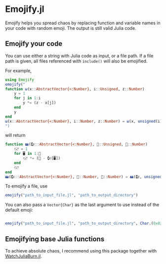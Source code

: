 # Emojify.jl

Emojify helps you spread chaos by replacing function and variable names in your code with random emoji.
The output is still valid Julia code.

## Emojify your code
You can use either a string with Julia code as input, or a file path.
If a file path is given, all files referenced with `include()` will also be emojified.

For example,
```julia
using Emojify
emojify("
function ω(x::AbstractVector{<:Number}, i::Unsigned, z::Number)
    y = 1
    for j in 1:i
        y *= (z - x[j])
    end
    y
end
ω(x::AbstractVector{<:Number}, i::Number, z::Number) = ω(x, unsigned(i), z)
")
```
will return
```julia
function 🖴(🕼::AbstractVector{<:Number}, 👖::Unsigned, 📄::Number)
    🖅 = 1
    for 🖥 in 1:👖
        🖅 *= (📄 - 🕼[🖥])
    end
    🖅
end
🖴(🕼::AbstractVector{<:Number}, 👖::Number, 📄::Number) = 🖴(🕼, unsigned(👖), 📄)
```

To emojify a file, use
```julia
emojify("path_to_input_file.jl", "path_to_output_directory")
```

You can also pass a `Vector{Char}` as the last argument to use instead of the default emoji:
```julia

emojify("path_to_input_file.jl", "path_to_output_directory", Char.(0x02107:0x0214A))
```

## Emojifying base Julia functions
To achieve absolute chaos, I recommend using this package together with [WatchJuliaBurn.jl](https://github.com/theogf/WatchJuliaBurn.jl).
